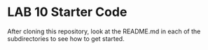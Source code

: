 # LAB 10 Starter Code

After cloning this repository, look at the README.md in each of the subdirectories to see how to get started.
